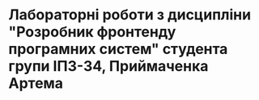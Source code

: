 # Лабораторні роботи з дисципліни "Розробник фронтенду програмних систем" студента групи ІПЗ-34, Приймаченка Артема

